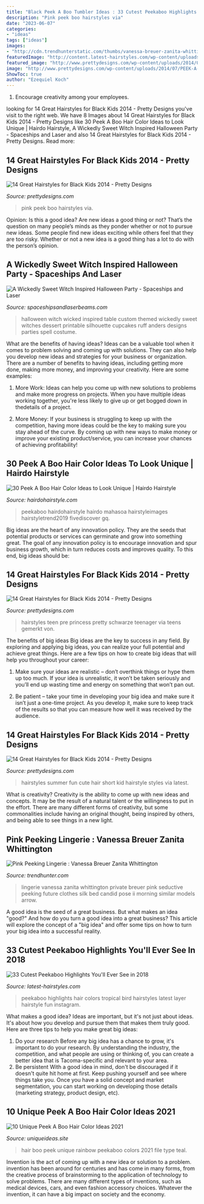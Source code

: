```yaml
---
title: "Black Peek A Boo Tumbler Ideas : 33 Cutest Peekaboo Highlights You&#039;ll Ever See In 2018"
description: "Pink peek boo hairstyles via"
date: "2023-06-07"
categories:
- "ideas"
tags: ["ideas"]
images:
- "http://cdn.trendhunterstatic.com/thumbs/vanessa-breuer-zanita-whittington.jpeg"
featuredImage: "http://content.latest-hairstyles.com/wp-content/uploads/tropical-bird-peekaboo-peekaboo-highlights-1000x1000.jpg"
featured_image: "http://www.prettydesigns.com/wp-content/uploads/2014/07/PRE-TEEN-PRINCESS.jpg"
image: "http://www.prettydesigns.com/wp-content/uploads/2014/07/PEEK-A-BOO-PINK.jpg"
ShowToc: true
author: "Ezequiel Koch"
---
```



1. Encourage creativity among your employees.

	

		
looking for 14 Great Hairstyles for Black Kids 2014 - Pretty Designs you've visit to the right web. We have 8 Images about 14 Great Hairstyles for Black Kids 2014 - Pretty Designs like 30 Peek A Boo Hair Color Ideas to Look Unique | Hairdo Hairstyle, A Wickedly Sweet Witch Inspired Halloween Party - Spaceships and Laser and also 14 Great Hairstyles for Black Kids 2014 - Pretty Designs. Read more:
		
    
## 14 Great Hairstyles For Black Kids 2014 - Pretty Designs

<img loading=lazy src="http://www.prettydesigns.com/wp-content/uploads/2014/07/PEEK-A-BOO-PINK.jpg" onerror="this.onerror=null;this.src='https://tse2.mm.bing.net/th?id=OIP.VXyQbqOK9TZtR5xBIyXycgHaKx&amp;pid=15.1';" alt="14 Great Hairstyles for Black Kids 2014 - Pretty Designs">

_Source: prettydesigns.com_

>pink peek boo hairstyles via. 

	

Opinion: Is this a good idea?
Are new ideas a good thing or not? That’s the question on many people’s minds as they ponder whether or not to pursue new ideas. Some people find new ideas exciting while others feel that they are too risky. Whether or not a new idea is a good thing has a lot to do with the person’s opinion.

    
## A Wickedly Sweet Witch Inspired Halloween Party - Spaceships And Laser

<img loading=lazy src="https://spaceshipsandlaserbeams.com/wp-content/uploads/2015/10/Witch-Themed-Halloween-Party-Dessert-Table-Backdrop.jpg" onerror="this.onerror=null;this.src='https://tse2.mm.bing.net/th?id=OIP.CPtd-lGI8m90SAW2MZ98cgHaLG&amp;pid=15.1';" alt="A Wickedly Sweet Witch Inspired Halloween Party - Spaceships and Laser">

_Source: spaceshipsandlaserbeams.com_

>halloween witch wicked inspired table custom themed wickedly sweet witches dessert printable silhouette cupcakes ruff anders designs parties spell costume. 

	

What are the benefits of having ideas?
Ideas can be a valuable tool when it comes to problem solving and coming up with solutions. They can also help you develop new ideas and strategies for your business or organization. There are a number of benefits to having ideas, including getting more done, making more money, and improving your creativity. Here are some examples:
1. More Work: Ideas can help you come up with new solutions to problems and make more progress on projects. When you have multiple ideas working together, you're less likely to give up or get bogged down in thedetails of a project.

2. More Money: If your business is struggling to keep up with the competition, having more ideas could be the key to making sure you stay ahead of the curve. By coming up with new ways to make money or improve your existing product/service, you can increase your chances of achieving profitability!

    
## 30 Peek A Boo Hair Color Ideas To Look Unique | Hairdo Hairstyle

<img loading=lazy src="https://www.hairdohairstyle.com/wp-content/uploads/2019/11/Peek-A-Boo-Hair-Color-1.jpg" onerror="this.onerror=null;this.src='https://tse4.mm.bing.net/th?id=OIP.7rmSLODWyA2n01BcuvUqfQHaJ3&amp;pid=15.1';" alt="30 Peek A Boo Hair Color Ideas to Look Unique | Hairdo Hairstyle">

_Source: hairdohairstyle.com_

>peekaboo hairdohairstyle hairdo mahasoa hairstyleimages hairstyletrend2019 fivediscover gq. 

	

Big ideas are the heart of any innovation policy. They are the seeds that potential products or services can germinate and grow into something great. The goal of any innovation policy is to encourage innovation and spur business growth, which in turn reduces costs and improves quality. To this end, big ideas should be: 

    
## 14 Great Hairstyles For Black Kids 2014 - Pretty Designs

<img loading=lazy src="http://www.prettydesigns.com/wp-content/uploads/2014/07/PRE-TEEN-PRINCESS.jpg" onerror="this.onerror=null;this.src='https://tse4.mm.bing.net/th?id=OIP.nKDtGyIHBTFP6NzKB7niJAHaKv&amp;pid=15.1';" alt="14 Great Hairstyles for Black Kids 2014 - Pretty Designs">

_Source: prettydesigns.com_

>hairstyles teen pre princess pretty schwarze teenager via teens gemerkt von. 

	

The benefits of big ideas
Big ideas are the key to success in any field. By exploring and applying big ideas, you can realize your full potential and achieve great things. Here are a few tips on how to create big ideas that will help you throughout your career:
1. Make sure your ideas are realistic – don’t overthink things or hype them up too much. If your idea is unrealistic, it won’t be taken seriously and you’ll end up wasting time and energy on something that won’t pan out.

2. Be patient – take your time in developing your big idea and make sure it isn’t just a one-time project. As you develop it, make sure to keep track of the results so that you can measure how well it was received by the audience.


    
## 14 Great Hairstyles For Black Kids 2014 - Pretty Designs

<img loading=lazy src="http://www.prettydesigns.com/wp-content/uploads/2014/07/SUMMER-TIME-FUN.jpg" onerror="this.onerror=null;this.src='https://tse1.mm.bing.net/th?id=OIP.lzqQJw0tU4xB-rGWHfNC8AHaK4&amp;pid=15.1';" alt="14 Great Hairstyles for Black Kids 2014 - Pretty Designs">

_Source: prettydesigns.com_

>hairstyles summer fun cute hair short kid hairstyle styles via latest. 

	

What is creativity?
Creativity is the ability to come up with new ideas and concepts. It may be the result of a natural talent or the willingness to put in the effort. There are many different forms of creativity, but some commonalities include having an original thought, being inspired by others, and being able to see things in a new light.

    
## Pink Peeking Lingerie : Vanessa Breuer Zanita Whittington

<img loading=lazy src="http://cdn.trendhunterstatic.com/thumbs/vanessa-breuer-zanita-whittington.jpeg" onerror="this.onerror=null;this.src='https://tse3.mm.bing.net/th?id=OIP.DB7rkZOJQXcLn5dzGphd2AHaLI&amp;pid=15.1';" alt="Pink Peeking Lingerie : Vanessa Breuer Zanita Whittington">

_Source: trendhunter.com_

>lingerie vanessa zanita whittington private breuer pink seductive peeking future clothes silk bed candid pose ii morning similar models arrow. 

	

A good idea is the seed of a great business. But what makes an idea "good?" And how do you turn a good idea into a great business? This article will explore the concept of a "big idea" and offer some tips on how to turn your big idea into a successful reality.

    
## 33 Cutest Peekaboo Highlights You&#039;ll Ever See In 2018

<img loading=lazy src="http://content.latest-hairstyles.com/wp-content/uploads/tropical-bird-peekaboo-peekaboo-highlights-1000x1000.jpg" onerror="this.onerror=null;this.src='https://tse2.mm.bing.net/th?id=OIP.xu7FrmFR07cIPNjCi2gFcQHaHa&amp;pid=15.1';" alt="33 Cutest Peekaboo Highlights You&#039;ll Ever See in 2018">

_Source: latest-hairstyles.com_

>peekaboo highlights hair colors tropical bird hairstyles latest layer hairstyle fun instagram. 

	

What makes a good idea?
Ideas are important, but it's not just about ideas. It's about how you develop and pursue them that makes them truly good. Here are three tips to help you make great big ideas:
1. Do your research 
Before any big idea has a chance to grow, it's important to do your research. By understanding the industry, the competition, and what people are using or thinking of, you can create a better idea that is Tacoma-specific and relevant to your area. 
2. Be persistent 
With a good idea in mind, don't be discouraged if it doesn't quite hit home at first. Keep pushing yourself and see where things take you. Once you have a solid concept and market segmentation, you can start working on developing those details (marketing strategy, product design, etc). 

    
## 10 Unique Peek A Boo Hair Color Ideas 2021

<img loading=lazy src="https://www.uniqueideas.site/wp-content/uploads/rainbow-hair-peekaboo-hair-colors-ideas-peekaboo-hair.jpg" onerror="this.onerror=null;this.src='https://tse2.mm.bing.net/th?id=OIP.XFcvao7Y-KfrtRR77yVL4AHaJQ&amp;pid=15.1';" alt="10 Unique Peek A Boo Hair Color Ideas 2021">

_Source: uniqueideas.site_

>hair boo peek unique rainbow peekaboo colors 2021 file type teal. 

	

Invention is the act of coming up with a new idea or solution to a problem. invention has been around for centuries and has come in many forms, from the creative process of brainstorming to the application of technology to solve problems. There are many different types of inventions, such as medical devices, cars, and even fashion accessory choices. Whatever the invention, it can have a big impact on society and the economy.

